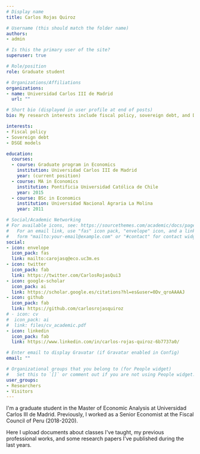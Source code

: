 ```yaml
---
# Display name
title: Carlos Rojas Quiroz

# Username (this should match the folder name)
authors:
- admin

# Is this the primary user of the site?
superuser: true

# Role/position
role: Graduate student

# Organizations/Affiliations
organizations:
- name: Universidad Carlos III de Madrid
  url: ""

# Short bio (displayed in user profile at end of posts)
bio: My research interests include fiscal policy, sovereign debt, and DSGE models.

interests:
- Fiscal policy 
- Sovereign debt
- DSGE models

education:
  courses:
  - course: Graduate program in Economics
    institution: Universidad Carlos III de Madrid
    year: (current position)
  - course: MA in Economics
    institution: Pontificia Universidad Católica de Chile
    year: 2015
  - course: BSc in Economics
    institution: Universidad Nacional Agraria La Molina
    year: 2011

# Social/Academic Networking
# For available icons, see: https://sourcethemes.com/academic/docs/page-builder/#icons
#   For an email link, use "fas" icon pack, "envelope" icon, and a link in the
#   form "mailto:your-email@example.com" or "#contact" for contact widget.
social:
- icon: envelope
  icon_pack: fas
  link: mailto:carojasq@eco.uc3m.es
- icon: twitter
  icon_pack: fab
  link: https://twitter.com/CarlosRojasQui3
- icon: google-scholar
  icon_pack: ai
  link: https://scholar.google.es/citations?hl=es&user=0Dv_qroAAAAJ
- icon: github
  icon_pack: fab
  link: https://github.com/carlosrojasquiroz
# - icon: cv
#  icon_pack: ai
#  link: files/cv_academic.pdf
- icon: linkedin
  icon_pack: fab
  link: https://www.linkedin.com/in/carlos-rojas-quiroz-6b7737a0/

# Enter email to display Gravatar (if Gravatar enabled in Config)
email: ""

# Organizational groups that you belong to (for People widget)
#   Set this to `[]` or comment out if you are not using People widget.
user_groups:
- Researchers
- Visitors
---
```


I'm a graduate student in the Master of Economic Analysis at Universidad Carlos III de Madrid. Previously, I worked as a Senior Economist at the Fiscal Council of Peru (2018-2020). 

Here I upload documents about classes I've taught, my previous professional works, and some research papers I've published during the last years.
